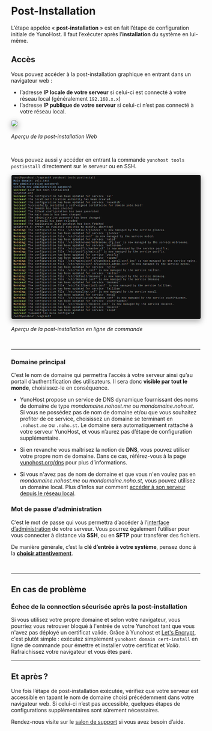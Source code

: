 
# Post-Installation

L’étape appelée « **post-installation** » est en fait l’étape de configuration initiale de YunoHost. Il faut l’exécuter après l’**installation** du système en lui-même.

## Accès

Vous pouvez accéder à la post-installation graphique en entrant dans un navigateur web :
* l’adresse **IP locale de votre serveur** si celui-ci est connecté à votre réseau local (généralement `192.168.x.x`)
* l’adresse **IP publique de votre serveur** si celui-ci n’est pas connecté à votre réseau local.

<img style="max-width:100%;border-radius: 5px;border: 1px solid rgba(0,0,0,0.15);box-shadow: 0 5px 15px rgba(0,0,0,0.35);" src="/images/postinstall_web.png">

*<p class="text-muted">Aperçu de la post-installation Web</p>*

<br>

Vous pouvez aussi y accéder en entrant la commande `yunohost tools postinstall` directement sur le serveur ou en SSH.

<img style="max-width:100%;border-radius: 5px;border: 1px solid rgba(0,0,0,0.15);box-shadow: 0 5px 15px rgba(0,0,0,0.35);" src="/images/postinstall_cli.png">

*<p class="text-muted">Aperçu de la post-installation en ligne de commande</p>*

<br>

---

### Domaine principal

C’est le nom de domaine qui permettra l’accès à votre serveur ainsi qu’au portail d’authentification des utilisateurs. Il sera donc **visible par tout le monde**, choisissez-le en conséquence.

* YunoHost propose un service de DNS dynamique fournissant des noms de domaine de type *mondomaine.nohost.me* ou *mondomaine.noho.st*. Si vous ne possédez pas de nom de domaine et/ou que vous souhaitez profiter de ce service, choisissez un domaine se terminant en `.nohost.me` ou `.noho.st`. Le domaine sera automatiquement rattaché à votre serveur YunoHost, et vous n’aurez pas d’étape de configuration supplémentaire.

* Si en revanche vous maîtrisez la notion de **DNS**, vous pouvez utiliser votre propre nom de domaine. Dans ce cas, référez-vous à la page [yunohost.org/dns](/dns_fr) pour plus d’informations.

* Si vous n'avez pas de nom de domaine et que vous n'en voulez pas en *mondomaine.nohost.me* ou *mondomaine.noho.st*, vous pouvez utilisez un domaine local. Plus d'infos sur comment [accéder à son serveur depuis le réseau local](/dns_local_network_fr).


### Mot de passe d’administration

C’est le mot de passe qui vous permettra d’accéder à l’[interface d’administration](/admin_fr) de votre serveur. Vous pourrez également l’utiliser pour vous connecter à distance via **SSH**, ou en **SFTP** pour transférer des fichiers.

De manière générale, c’est la **clé d’entrée à votre système**, pensez donc à la **[choisir attentivement](http://www.commentcamarche.net/faq/8275-choisir-un-bon-mot-de-passe)**.

<br>

---

## En cas de problème

### Échec de la connection sécurisée après la **post-installation**

Si vous utilisez votre propre domaine et selon votre navigateur, vous pourriez vous retrouver bloqué à l'entrée de votre Yunohost tant que vous n'avez pas déployé un certificat valide. Grâce à Yunohost et [Let's Encrypt](https://letsencrypt.org/), c'est plutôt simple : exécutez simplement `yunohost domain cert-install` en ligne de commande pour émettre et installer votre certificat et _Voilà_. Rafraichissez votre navigateur et vous êtes paré.

---

## Et après ?

Une fois l’étape de post-installation exécutée, vérifiez que votre serveur est accessible en tapant le nom de domaine choisi précédemment dans votre navigateur web. Si celui-ci n’est pas accessible, quelques étapes de configurations supplémentaires sont sûrement nécessaires.

Rendez-nous visite sur le [salon de support](/support_fr) si vous avez besoin d’aide.
